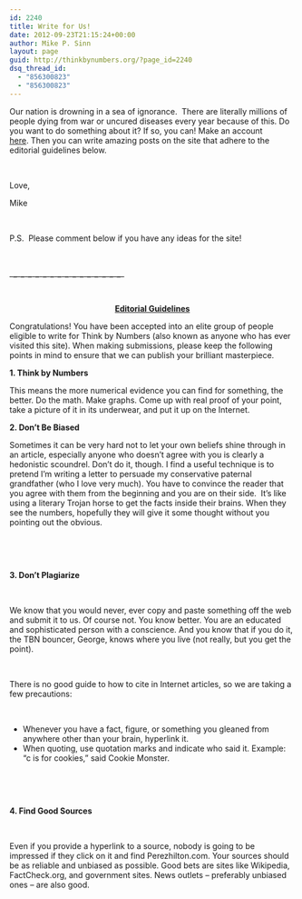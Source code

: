 ```yaml
---
id: 2240
title: Write for Us!
date: 2012-09-23T21:15:24+00:00
author: Mike P. Sinn
layout: page
guid: http://thinkbynumbers.org/?page_id=2240
dsq_thread_id:
  - "856300823"
  - "856300823"
---
```

Our nation is drowning in a sea of ignorance.  There are literally millions of people dying from war or uncured diseases every year because of this. Do you want to do something about it? If so, you can! Make an account [here](http://thinkbynumbers.org/wp-login.php?action=register). Then you can write amazing posts on the site that adhere to the editorial guidelines below.

&nbsp;

Love,

Mike

&nbsp;

P.S.  Please comment below if you have any ideas for the site!

&nbsp;

\___\___\___\___\___\___\___\___\___\___\___\___\___\___\___\___\___\___\___\___\___\___\___\___\___\___\___\___\___\____

&nbsp;

<p align="center">
  <strong><span style="text-decoration: underline;">Editorial Guidelines</span></strong>
</p>

Congratulations! You have been accepted into an elite group of people eligible to write for Think by Numbers (also known as anyone who has ever visited this site). When making submissions, please keep the following points in mind to ensure that we can publish your brilliant masterpiece.

**1. Think by Numbers**

This means the more numerical evidence you can find for something, the better. Do the math. Make graphs. Come up with real proof of your point, take a picture of it in its underwear, and put it up on the Internet.

**2. Don’t Be Biased**

Sometimes it can be very hard not to let your own beliefs shine through in an article, especially anyone who doesn’t agree with you is clearly a hedonistic scoundrel. Don’t do it, though. I find a useful technique is to pretend I&#8217;m writing a letter to persuade my conservative paternal grandfather (who I love very much). You have to convince the reader that you agree with them from the beginning and you are on their side.  It&#8217;s like using a literary Trojan horse to get the facts inside their brains. When they see the numbers, hopefully they will give it some thought without you pointing out the obvious.

&nbsp;

&nbsp;

**3. Don’t Plagiarize**

&nbsp;

We know that you would never, ever copy and paste something off the web and submit it to us. Of course not. You know better. You are an educated and sophisticated person with a conscience. And you know that if you do it, the TBN bouncer, George, knows where you live (not really, but you get the point).

&nbsp;

There is no good guide to how to cite in Internet articles, so we are taking a few precautions:

&nbsp;

  * Whenever you have a fact, figure, or something you gleaned from anywhere other than your brain, hyperlink it.
  * When quoting, use quotation marks and indicate who said it. Example: “c is for cookies,” said Cookie Monster.

&nbsp;

&nbsp;

**4. Find Good Sources**

&nbsp;

Even if you provide a hyperlink to a source, nobody is going to be impressed if they click on it and find Perezhilton.com. Your sources should be as reliable and unbiased as possible. Good bets are sites like Wikipedia, FactCheck.org, and government sites. News outlets – preferably unbiased ones – are also good.

&nbsp;

&nbsp;